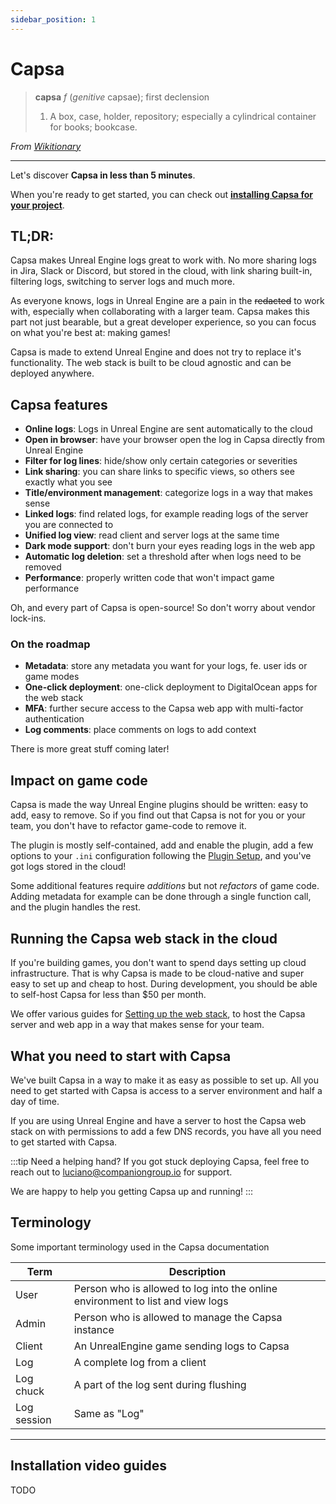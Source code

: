```yaml
---
sidebar_position: 1
---
```


# Capsa

> **capsa** _f_ (_genitive_ capsae); first declension
>
> 1. A box, case, holder, repository; especially a cylindrical container for books; bookcase.

_From [Wikitionary](https://en.wiktionary.org/wiki/capsa#Latin)_

---

Let's discover **Capsa in less than 5 minutes**.

When you're ready to get started, you can check out **[installing Capsa for your project](./getting-started/index.md)**.

## TL;DR:

Capsa makes Unreal Engine logs great to work with. No more sharing logs in Jira, Slack or Discord, but stored in the cloud, with link sharing built-in, filtering logs, switching to server logs and much more.

As everyone knows, logs in Unreal Engine are a pain in the ~~redacted~~ to work with, especially when collaborating with a larger team. Capsa makes this part not just bearable, but a great developer experience, so you can focus on what you're best at: making games!

Capsa is made to extend Unreal Engine and does not try to replace it's functionality. The web stack is built to be cloud agnostic and can be deployed anywhere.

## Capsa features

- **Online logs**: Logs in Unreal Engine are sent automatically to the cloud
- **Open in browser**: have your browser open the log in Capsa directly from Unreal Engine
- **Filter for log lines**: hide/show only certain categories or severities
- **Link sharing**: you can share links to specific views, so others see exactly what you see
- **Title/environment management**: categorize logs in a way that makes sense
- **Linked logs**: find related logs, for example reading logs of the server you are connected to
- **Unified log view**: read client and server logs at the same time
- **Dark mode support**: don't burn your eyes reading logs in the web app
- **Automatic log deletion**: set a threshold after when logs need to be removed
- **Performance**: properly written code that won't impact game performance

Oh, and every part of Capsa is open-source! So don't worry about vendor lock-ins.

### On the roadmap

- **Metadata**: store any metadata you want for your logs, fe. user ids or game modes
- **One-click deployment**: one-click deployment to DigitalOcean apps for the web stack
- **MFA**: further secure access to the Capsa web app with multi-factor authentication
- **Log comments**: place comments on logs to add context

There is more great stuff coming later!

## Impact on game code

Capsa is made the way Unreal Engine plugins should be written: easy to add, easy to remove. So if you find out that Capsa is not for you or your team, you don't have to refactor game-code to remove it.

The plugin is mostly self-contained, add and enable the plugin, add a few options to your `.ini` configuration following the [Plugin Setup](./getting-started/unreal-engine-plugin.md), and you've got logs stored in the cloud!

Some additional features require _additions_ but not _refactors_ of game code. Adding metadata for example can be done through a single function call, and the plugin handles the rest.

## Running the Capsa web stack in the cloud

If you're building games, you don't want to spend days setting up cloud infrastructure. That is why Capsa is made to be cloud-native and super easy to set up and cheap to host. During development, you should be able to self-host Capsa for less than $50 per month.

We offer various guides for [Setting up the web stack](./getting-started/web-stack-installation/index.md), to host the Capsa server and web app in a way that makes sense for your team.

## What you need to start with Capsa

We've built Capsa in a way to make it as easy as possible to set up. All you need to get started with Capsa is access to a server environment and half a day of time.

If you are using Unreal Engine and have a server to host the Capsa web stack on with permissions to add a few DNS records, you have all you need to get started with Capsa.

:::tip Need a helping hand?
If you got stuck deploying Capsa, feel free to reach out to [luciano@companiongroup.io](mailto:luciano@companiongroup.io) for support.

We are happy to help you getting Capsa up and running!
:::

## Terminology

Some important terminology used in the Capsa documentation

| Term        | Description                                                                    |
| ----------- | ------------------------------------------------------------------------------ |
| User        | Person who is allowed to log into the online environment to list and view logs |
| Admin       | Person who is allowed to manage the Capsa instance                             |
| Client      | An UnrealEngine game sending logs to Capsa                                     |
| Log         | A complete log from a client                                                   |
| Log chuck   | A part of the log sent during flushing                                         |
| Log session | Same as "Log"                                                                  |

---

## Installation video guides

TODO
